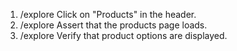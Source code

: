 1. /explore Click on "Products" in the header.
2. /explore Assert that the products page loads.
3. /explore Verify that product options are displayed.